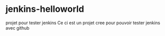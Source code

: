 # jenkins-helloworld
projet pour tester jenkins
Ce ci est un projet cree pour pouvoir tester jenkins avec github
